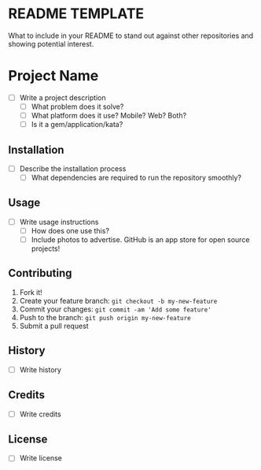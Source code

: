 # README TEMPLATE
What to include in your README to stand out against other repositories and showing potential interest. 

# Project Name

- [ ] Write a project description
  - [ ] What problem does it solve? 
  - [ ] What platform does it use? Mobile? Web? Both? 
  - [ ] Is it a gem/application/kata? 

## Installation

- [ ] Describe the installation process
  - [ ] What dependencies are required to run the repository smoothly? 

## Usage

- [ ] Write usage instructions
  - [ ] How does one use this? 
  - [ ] Include photos to advertise. GitHub is an app store for open source projects! 

## Contributing

1. Fork it!
2. Create your feature branch: `git checkout -b my-new-feature`
3. Commit your changes: `git commit -am 'Add some feature'`
4. Push to the branch: `git push origin my-new-feature`
5. Submit a pull request

## History

- [ ] Write history

## Credits

- [ ] Write credits

## License

- [ ] Write license
